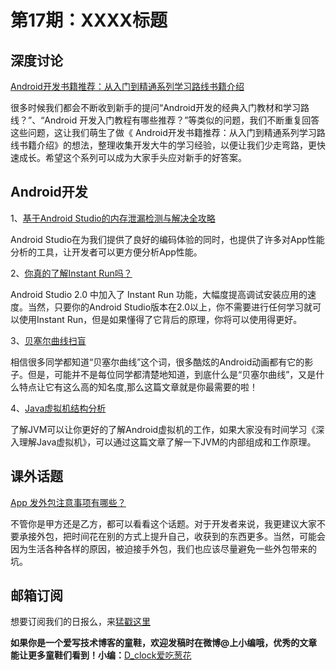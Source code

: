 # 第17期：XXXX标题

## 深度讨论

[Android开发书籍推荐：从入门到精通系列学习路线书籍介绍](http://diycode.cc/wiki/androidbook)

很多时候我们都会不断收到新手的提问“Android开发的经典入门教材和学习路线？”、“Android 开发入门教程有哪些推荐？”等类似的问题，我们不断重复回答这些问题，这让我们萌生了做《 Android开发书籍推荐：从入门到精通系列学习路线书籍介绍》的想法，整理收集开发大牛的学习经验，以便让我们少走弯路，更快速成长。希望这个系列可以成为大家手头应对新手的好答案。

## Android开发

1、[基于Android Studio的内存泄漏检测与解决全攻略](http://mp.weixin.qq.com/s?__biz=MzAxMzYyNDkyNA==&mid=2651332083&idx=1&sn=d5a1b24736d6f14ff24dfecf15e397a9&scene=0#wechat_redirect)

Android Studio在为我们提供了良好的编码体验的同时，也提供了许多对App性能分析的工具，让开发者可以更方便分析App性能。

2、[你真的了解Instant Run吗？](http://mp.weixin.qq.com/s?__biz=MzA5MzI3NjE2MA==&mid=2650236001&idx=1&sn=f2ac9a45ebe0d59fa11d9599ad7cca50&scene=1&srcid=0531FeHOeE9jFfhPgH1AnA7Q#wechat_redirect)

Android Studio 2.0 中加入了 Instant Run 功能，大幅度提高调试安装应用的速度。当然，只要你的Android Studio版本在2.0以上，你不需要进行任何学习就可以使用Instant Run，但是如果懂得了它背后的原理，你将可以使用得更好。

3、[贝塞尔曲线扫盲](http://www.html-js.com/article/1628)

相信很多同学都知道“贝塞尔曲线”这个词，很多酷炫的Android动画都有它的影子。但是，可能并不是每位同学都清楚地知道，到底什么是“贝塞尔曲线”，又是什么特点让它有这么高的知名度,那么这篇文章就是你最需要的啦！

4、[Java虚拟机结构分析](http://blog.csdn.net/u013256816/article/details/51484031)

了解JVM可以让你更好的了解Android虚拟机的工作，如果大家没有时间学习《深入理解Java虚拟机》，可以通过这篇文章了解一下JVM的内部组成和工作原理。


## 课外话题

[App 发外包注意事项有哪些？](https://www.zhihu.com/question/21453934)

不管你是甲方还是乙方，都可以看看这个话题。对于开发者来说，我更建议大家不要承接外包，把时间花在别的方式上提升自己，收获到的东西更多。当然，可能会因为生活各种各样的原因，被迫接手外包，我们也应该尽量避免一些外包带来的坑。


## 邮箱订阅

想要订阅我们的日报么，来[猛戳这里](http://list.qq.com/cgi-bin/qf_invite?id=d469993d2c888e971c0fbb2309c4d84256968386b126b967)

**如果你是一个爱写技术博客的童鞋，欢迎发稿时在微博@上小编哦，优秀的文章能让更多童鞋们看到！小编：**[D_clock爱吃葱花](http://weibo.com/2480694892/profile?rightmod=1&wvr=6&mod=personinfo&is_all=1)
